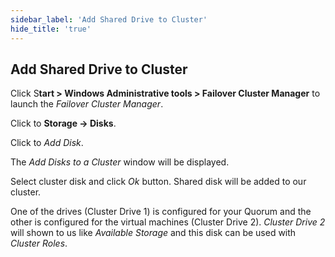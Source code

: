 ```yaml
---
sidebar_label: 'Add Shared Drive to Cluster'
hide_title: 'true'
---
```


## Add Shared Drive to Cluster

Click S**tart > Windows Administrative tools > Failover Cluster Manager** to launch the *Failover Cluster Manager*.

Click to **Storage -> Disks**.

Click to *Add Disk*.

The *Add Disks to a Cluster* window will be displayed.

Select cluster disk and click *Ok* button. Shared disk will be added to our cluster.
 
One of the drives (Cluster Drive 1) is configured for your Quorum and the other is configured for the virtual machines (Cluster Drive 2). *Cluster Drive 2* will shown to us like *Available Storage* and this disk can be used with *Cluster Roles*.
